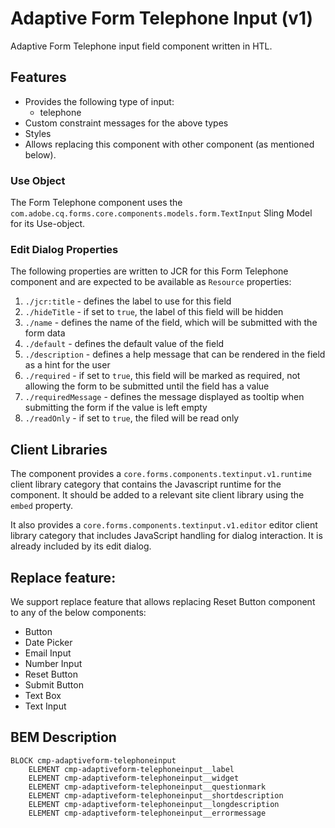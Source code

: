 <!--
Copyright 2022 Adobe

Licensed under the Apache License, Version 2.0 (the "License");
you may not use this file except in compliance with the License.
You may obtain a copy of the License at

    http://www.apache.org/licenses/LICENSE-2.0

Unless required by applicable law or agreed to in writing, software
distributed under the License is distributed on an "AS IS" BASIS,
WITHOUT WARRANTIES OR CONDITIONS OF ANY KIND, either express or implied.
See the License for the specific language governing permissions and
limitations under the License.
-->
Adaptive Form Telephone Input (v1)
====
Adaptive Form Telephone input field component written in HTL.

## Features

* Provides the following type of input:
  * telephone
* Custom constraint messages for the above types
* Styles
* Allows replacing this component with other component (as mentioned below).

### Use Object
The Form Telephone component uses the `com.adobe.cq.forms.core.components.models.form.TextInput` Sling Model for its Use-object.

### Edit Dialog Properties
The following properties are written to JCR for this Form Telephone component and are expected to be available as `Resource` properties:

1. `./jcr:title` - defines the label to use for this field
2. `./hideTitle` - if set to `true`, the label of this field will be hidden
3. `./name` - defines the name of the field, which will be submitted with the form data
4. `./default` - defines the default value of the field
5. `./description` - defines a help message that can be rendered in the field as a hint for the user
6. `./required` - if set to `true`, this field will be marked as required, not allowing the form to be submitted until the field has a value
7. `./requiredMessage` - defines the message displayed as tooltip when submitting the form if the value is left empty
8. `./readOnly` - if set to `true`, the filed will be read only

## Client Libraries
The component provides a `core.forms.components.textinput.v1.runtime` client library category that contains the Javascript runtime for the component. 
It should be added to a relevant site client library using the `embed` property.

It also provides a `core.forms.components.textinput.v1.editor` editor client library category that includes
JavaScript handling for dialog interaction. It is already included by its edit dialog.

## Replace feature:
We support replace feature that allows replacing Reset Button component to any of the below components:

* Button
* Date Picker
* Email Input
* Number Input
* Reset Button
* Submit Button
* Text Box
* Text Input

## BEM Description
```
BLOCK cmp-adaptiveform-telephoneinput
    ELEMENT cmp-adaptiveform-telephoneinput__label
    ELEMENT cmp-adaptiveform-telephoneinput__widget
    ELEMENT cmp-adaptiveform-telephoneinput__questionmark
    ELEMENT cmp-adaptiveform-telephoneinput__shortdescription
    ELEMENT cmp-adaptiveform-telephoneinput__longdescription
    ELEMENT cmp-adaptiveform-telephoneinput__errormessage
```